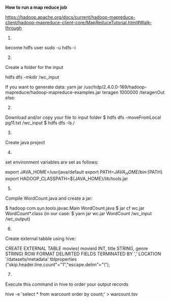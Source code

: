 **How to run a map reduce job**

https://hadoop.apache.org/docs/current/hadoop-mapreduce-client/hadoop-mapreduce-client-core/MapReduceTutorial.html#Walk-through

1.

become hdfs user
sudo -u hdfs -i

2.

Create a folder for the input

hdfs dfs -mkdir /wc_input

If you want to generate data:
yarn jar /usr/hdp/2.4.0.0-169/hadoop-mapreduce/hadoop-mapreduce-examples.jar teragen 1000000 /teragenOut
else:

2.

Download and/or copy your file to input folder
$ hdfs dfs -moveFromLocal pg11.txt /wc_input
$ hdfs dfs -ls /

3.

Create java project

4.

set environment variables are set as follows:

export JAVA_HOME=/usr/java/default
export PATH=${JAVA_HOME}/bin:${PATH}
export HADOOP_CLASSPATH=${JAVA_HOME}/lib/tools.jar

5.

Compile WordCount.java and create a jar:

$ hadoop com.sun.tools.javac.Main WordCount.java
$ jar cf wc.jar WordCount*.class  (in our case: $ yarn jar wc.jar WordCount /wc_input /wc_output)

6.

Create external tabble using hive:

CREATE EXTERNAL TABLE movies(
movieid INT,
title STRING,
genre STRING)
ROW FORMAT DELIMITED
FIELDS TERMINATED BY ','
LOCATION '/datasets/metadata'
tblproperties ("skip.header.line.count"="1","escape.delim"="\\");

7.

Execute this command in hive to order your output records

hive -e 'select * from warcount order by count;' > warcount.tsv



